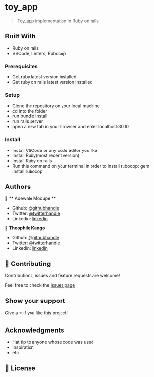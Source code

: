 # toy_app


> Toy_app implementation in Ruby on rails


## Built With

- Ruby on rails
- VSCode, Linters, Rubocop


### Prerequisites

- Get ruby latest version installed
- Get ruby on rails latest version installed

### Setup

- Clone the repository on your local machine
- cd into the folder
- run bundle install
- run rails server
- open a new tab in your browser and enter localhost:3000

### Install

- Install VSCode or any code editor you like
- Install Ruby(most recent version)
- Install Ruby on rails
- Run this command on your terminal in order to install rubocop: gem install rubocop 


## Authors

👤 ** Adewale Modupe **

- Github: [@githubhandle](https://github.com/Eshy10)
- Twitter: [@twitterhandle](https://twitter.com/AdesholaAdewal6)
- Linkedin: [linkedin](https://www.linkedin.com/in/adewale-adeshola-b0b581139/)

👤 **Theophile Kango**

- Github: [@githubhandle](https://github.com/Theophile-Kango)
- Twitter: [@twitterhandle](https://twitter.com/Theophadh)
- Linkedin: [linkedin](https://www.linkedin.com/in/theophile-kango-b6b580194/)

## 🤝 Contributing

Contributions, issues and feature requests are welcome!

Feel free to check the [issues page](https://github.com/Theophile-Kango/toy_app/issues)
## Show your support

Give a ⭐️ if you like this project!

## Acknowledgments

- Hat tip to anyone whose code was used
- Inspiration
- etc

## 📝 License

